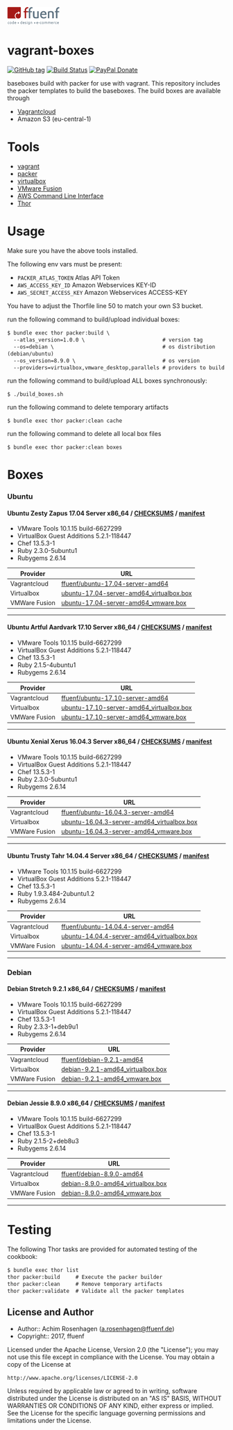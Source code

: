 <a href="http://www.ffuenf.de" title="ffuenf - code • design • e-commerce"><img src="https://github.com/ffuenf/Ffuenf_Common/blob/master/skin/adminhtml/default/default/ffuenf/ffuenf.png" alt="ffuenf - code • design • e-commerce" /></a>

vagrant-boxes
=============
[![GitHub tag](http://img.shields.io/github/tag/ffuenf/vagrant-boxes.svg)](https://github.com/ffuenf/vagrant-boxes/tags)
[![Build Status](http://img.shields.io/travis/ffuenf/vagrant-boxes.svg)](https://travis-ci.org/ffuenf/vagrant-boxes)
[![PayPal Donate](https://img.shields.io/badge/paypal-donate-blue.svg)](https://www.paypal.com/cgi-bin/webscr?cmd=_s-xclick&hosted_button_id=J2PQS2WLT2Y8W&item_name=dop%3a%20vagrant-boxes&item_number=vagrant-boxes&currency_code=EUR)

baseboxes build with packer for use with vagrant.
This repository includes the packer templates to build the baseboxes.
The build boxes are available through 

* [Vagrantcloud](https://app.vagrantup.com/ffuenf)
* Amazon S3 (eu-central-1)

Tools
=====

* [vagrant](http://vagrantup.com)
* [packer](http://packer.io)
* [virtualbox](https://www.virtualbox.org/)
* [VMware Fusion](http://www.vmware.com/de/products/fusion/)
* [AWS Command Line Interface](http://aws.amazon.com/cli/)
* [Thor](http://whatisthor.com/)

Usage
=====

Make sure you have the above tools installed.

The following env vars must be present:
* `PACKER_ATLAS_TOKEN` Atlas API Token
* `AWS_ACCESS_KEY_ID` Amazon Webservices KEY-ID
* `AWS_SECRET_ACCESS_KEY` Amazon Webservices ACCESS-KEY

You have to adjust the Thorfile line 50 to match your own S3 bucket.

run the following command to build/upload individual boxes:
```
$ bundle exec thor packer:build \
  --atlas_version=1.0.0 \                         # version tag
  --os=debian \                                   # os distribution (debian/ubuntu)
  --os_version=8.9.0 \                            # os version
  --providers=virtualbox,vmware_desktop,parallels # providers to build
```

run the following command to build/upload ALL boxes synchronously:
```
$ ./build_boxes.sh
```

run the following command to delete temporary artifacts
```
$ bundle exec thor packer:clean cache
```

run the following command to delete all local box files
```
$ bundle exec thor packer:clean boxes
```

Boxes
=====

### Ubuntu
#### Ubuntu Zesty Zapus 17.04 Server x86_64 / [CHECKSUMS](https://s3.eu-central-1.amazonaws.com/ffuenf-vagrantboxes/CHECKSUMS) / [manifest](https://s3.eu-central-1.amazonaws.com/ffuenf-vagrantboxes/ubuntu-17.04-server-amd64.manifest.json)

* VMware Tools 10.1.15 build-6627299
* VirtualBox Guest Additions 5.2.1-118447
* Chef 13.5.3-1
* Ruby 2.3.0-5ubuntu1
* Rubygems 2.6.14

| Provider          | URL                                                                                                                                                   |
| ----------------- | ----------------------------------------------------------------------------------------------------------------------------------------------------- |
| Vagrantcloud      | [ffuenf/ubuntu-17.04-server-amd64](https://app.vagrantup.com/ffuenf/ubuntu-17.04-server-amd64)                                                        |
| Virtualbox        | [ubuntu-17.04-server-amd64_virtualbox.box](https://s3.eu-central-1.amazonaws.com/ffuenf-vagrantboxes/ubuntu/ubuntu-17.04-server-amd64_virtualbox.box) |
| VMWare Fusion     | [ubuntu-17.04-server-amd64_vmware.box](https://s3.eu-central-1.amazonaws.com/ffuenf-vagrantboxes/ubuntu/ubuntu-17.04-server-amd64_vmware.box)         |

---

#### Ubuntu Artful Aardvark 17.10 Server x86_64 / [CHECKSUMS](https://s3.eu-central-1.amazonaws.com/ffuenf-vagrantboxes/CHECKSUMS) / [manifest](https://s3.eu-central-1.amazonaws.com/ffuenf-vagrantboxes/ubuntu-17.10-server-amd64.manifest.json)

* VMware Tools 10.1.15 build-6627299
* VirtualBox Guest Additions 5.2.1-118447
* Chef 13.5.3-1
* Ruby 2.1.5-4ubuntu1
* Rubygems 2.6.14

| Provider          | URL                                                                                                                                                   |
| ----------------- | ----------------------------------------------------------------------------------------------------------------------------------------------------- |
| Vagrantcloud      | [ffuenf/ubuntu-17.10-server-amd64](https://app.vagrantup.com/ffuenf/ubuntu-17.10-server-amd64)                                                        |
| Virtualbox        | [ubuntu-17.10-server-amd64_virtualbox.box](https://s3.eu-central-1.amazonaws.com/ffuenf-vagrantboxes/ubuntu/ubuntu-17.10-server-amd64_virtualbox.box) |
| VMWare Fusion     | [ubuntu-17.10-server-amd64_vmware.box](https://s3.eu-central-1.amazonaws.com/ffuenf-vagrantboxes/ubuntu/ubuntu-17.10-server-amd64_vmware.box)         |

---

#### Ubuntu Xenial Xerus 16.04.3 Server x86_64 / [CHECKSUMS](https://s3.eu-central-1.amazonaws.com/ffuenf-vagrantboxes/CHECKSUMS) / [manifest](https://s3.eu-central-1.amazonaws.com/ffuenf-vagrantboxes/ubuntu-16.04.3-server-amd64.manifest.json)

* VMware Tools 10.1.15 build-6627299
* VirtualBox Guest Additions 5.2.1-118447
* Chef 13.5.3-1
* Ruby 2.3.0-5ubuntu1
* Rubygems 2.6.14

| Provider          | URL                                                                                                                                                       |
| ----------------- | --------------------------------------------------------------------------------------------------------------------------------------------------------- |
| Vagrantcloud      | [ffuenf/ubuntu-16.04.3-server-amd64](https://app.vagrantup.com/ffuenf/ubuntu-16.04.3-server-amd64)                                                        |
| Virtualbox        | [ubuntu-16.04.3-server-amd64_virtualbox.box](https://s3.eu-central-1.amazonaws.com/ffuenf-vagrantboxes/ubuntu/ubuntu-16.04.3-server-amd64_virtualbox.box) |
| VMWare Fusion     | [ubuntu-16.04.3-server-amd64_vmware.box](https://s3.eu-central-1.amazonaws.com/ffuenf-vagrantboxes/ubuntu/ubuntu-16.04.3-server-amd64_vmware.box)         |

---

#### Ubuntu Trusty Tahr 14.04.4 Server x86_64 / [CHECKSUMS](https://s3.eu-central-1.amazonaws.com/ffuenf-vagrantboxes/CHECKSUMS) / [manifest](https://s3.eu-central-1.amazonaws.com/ffuenf-vagrantboxes/ubuntu-14.04.4-server-amd64.manifest.json)

* VMware Tools 10.1.15 build-6627299
* VirtualBox Guest Additions 5.2.1-118447
* Chef 13.5.3-1
* Ruby 1.9.3.484-2ubuntu1.2
* Rubygems 2.6.14

| Provider          | URL                                                                                                                                                       |
| ----------------- | --------------------------------------------------------------------------------------------------------------------------------------------------------- |
| Vagrantcloud      | [ffuenf/ubuntu-14.04.4-server-amd64](https://app.vagrantup.com/ffuenf/ubuntu-14.04.4-server-amd64)                                                        |
| Virtualbox        | [ubuntu-14.04.4-server-amd64_virtualbox.box](https://s3.eu-central-1.amazonaws.com/ffuenf-vagrantboxes/ubuntu/ubuntu-14.04.4-server-amd64_virtualbox.box) |
| VMWare Fusion     | [ubuntu-14.04.4-server-amd64_vmware.box](https://s3.eu-central-1.amazonaws.com/ffuenf-vagrantboxes/ubuntu/ubuntu-14.04.4-server-amd64_vmware.box)         |

---

### Debian
#### Debian Stretch 9.2.1 x86_64 / [CHECKSUMS](https://s3.eu-central-1.amazonaws.com/ffuenf-vagrantboxes/CHECKSUMS) / [manifest](https://s3.eu-central-1.amazonaws.com/ffuenf-vagrantboxes/debian-9.2.1-amd64.manifest.json)

* VMware Tools 10.1.15 build-6627299
* VirtualBox Guest Additions 5.2.1-118447
* Chef 13.5.3-1
* Ruby 2.3.3-1+deb9u1
* Rubygems 2.6.14

| Provider          | URL                                                                                                                                     |
| ----------------- | --------------------------------------------------------------------------------------------------------------------------------------- |
| Vagrantcloud      | [ffuenf/debian-9.2.1-amd64](https://app.vagrantup.com/ffuenf/debian-9.2.1-amd64)                                                        |
| Virtualbox        | [debian-9.2.1-amd64_virtualbox.box](https://s3.eu-central-1.amazonaws.com/ffuenf-vagrantboxes/debian/debian-9.2.1-amd64_virtualbox.box) |
| VMWare Fusion     | [debian-9.2.1-amd64_vmware.box](https://s3.eu-central-1.amazonaws.com/ffuenf-vagrantboxes/debian/debian-9.2.1-amd64_vmware.box)         |

---

#### Debian Jessie 8.9.0 x86_64 / [CHECKSUMS](https://s3.eu-central-1.amazonaws.com/ffuenf-vagrantboxes/CHECKSUMS) / [manifest](https://s3.eu-central-1.amazonaws.com/ffuenf-vagrantboxes/debian-8.9.0-amd64.manifest.json)

* VMware Tools 10.1.15 build-6627299
* VirtualBox Guest Additions 5.2.1-118447
* Chef 13.5.3-1
* Ruby 2.1.5-2+deb8u3
* Rubygems 2.6.14

| Provider          | URL                                                                                                                                     |
| ----------------- | --------------------------------------------------------------------------------------------------------------------------------------- |
| Vagrantcloud      | [ffuenf/debian-8.9.0-amd64](https://app.vagrantup.com/ffuenf/debian-8.9.0-amd64)                                                        |
| Virtualbox        | [debian-8.9.0-amd64_virtualbox.box](https://s3.eu-central-1.amazonaws.com/ffuenf-vagrantboxes/debian/debian-8.9.0-amd64_virtualbox.box) |
| VMWare Fusion     | [debian-8.9.0-amd64_vmware.box](https://s3.eu-central-1.amazonaws.com/ffuenf-vagrantboxes/debian/debian-8.9.0-amd64_vmware.box)         |

---

Testing
=======

The following Thor tasks are provided for automated testing of the cookbook:

```
$ bundle exec thor list
thor packer:build     # Execute the packer builder
thor packer:clean     # Remove temporary artifacts
thor packer:validate  # Validate all the packer templates
```

License and Author
------------------

- Author:: Achim Rosenhagen (<a.rosenhagen@ffuenf.de>)
- Copyright:: 2017, ffuenf

Licensed under the Apache License, Version 2.0 (the "License");
you may not use this file except in compliance with the License.
You may obtain a copy of the License at

    http://www.apache.org/licenses/LICENSE-2.0

Unless required by applicable law or agreed to in writing, software
distributed under the License is distributed on an "AS IS" BASIS,
WITHOUT WARRANTIES OR CONDITIONS OF ANY KIND, either express or implied.
See the License for the specific language governing permissions and
limitations under the License.

